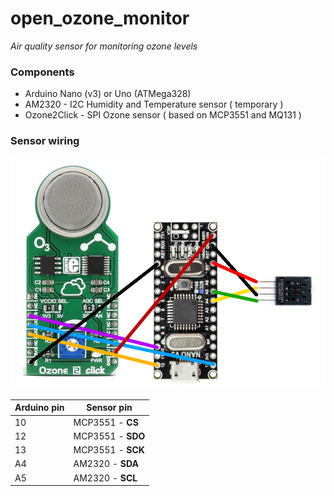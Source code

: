 # open_ozone_monitor
*Air quality sensor for monitoring ozone levels*

### Components

* Arduino Nano (v3) or Uno (ATMega328)
* AM2320 - I2C Humidity and Temperature sensor ( temporary )
* Ozone2Click - SPI Ozone sensor ( based on MCP3551 and MQ131 )

### Sensor wiring

![](doc/sensor_schema.png)

| **Arduino pin** |  **Sensor pin**   |
| --------------- | ----------------- |
| 10              | MCP3551 - **CS**  |
| 12              | MCP3551 - **SDO** |
| 13              | MCP3551 - **SCK** |
| A4              | AM2320 - **SDA**  |
| A5              | AM2320 - **SCL**  |
